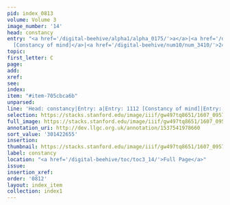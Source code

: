 ```yaml
---
pid: index_0813
volume: Volume 3
image_number: '14'
head: constancy
entry: "<a href='/digital-beehive/alpha1/alpha_0175/'>a</a>|<a href='/digital-beehive/num5/num_1504/'>1112
  [Constancy of mind]</a>|<a href='/digital-beehive/num10/num_3410/'>2435 [Constancy]</a>"
topic:
first_letter: C
page:
add:
xref:
see:
index:
item: "#item-705cbca6b"
unparsed:
line: 'Head: constancy|Entry: a|Entry: 1112 [Constancy of mind]|Entry: 2435 [Constancy]|#item-705cbca6b'
selection: https://stacks.stanford.edu/image/iiif/gw497tq8651/1607_0957/1136,2655,687,120/full/0/default.jpg
full_image: https://stacks.stanford.edu/image/iiif/gw497tq8651/1607_0957/full/full/0/default.jpg
annotation_uri: http://dev.llgc.org.uk/annotation/1537541978660
sort_value: '301422655'
insertion:
thumbnail: https://stacks.stanford.edu/image/iiif/gw497tq8651/1607_0957/1136,2655,687,120/150,/0/default.jpg
label: constancy
location: "<a href='/digital-beehive/toc/toc3_14/'>Full Page</a>"
issue:
insertion_xref:
order: '0812'
layout: index_item
collection: index1
---
```

